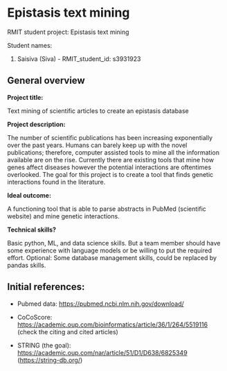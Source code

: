 # Epistasis text mining

RMIT student project: Epistasis text mining

Student names:

1. Saisiva (Siva) - RMIT_student_id: s3931923

## General overview

**Project title:**  

Text mining of scientific articles to create an epistasis database 

**Project description:** 

The number of scientific publications has been increasing exponentially over the past years. Humans can barely keep up with the novel publications; therefore, computer assisted tools to mine all the information available are on the rise. Currently there are existing tools that mine how genes affect diseases however the potential interactions are oftentimes overlooked. The goal for this project is to create a tool that finds genetic interactions found in the literature. 

 

**Ideal outcome:** 

A functioning tool that is able to parse abstracts in PubMed (scientific website) and mine genetic interactions. 
 
**Technical skills?** 

Basic python, ML, and data science skills. But a team member should have some experience with language models or be willing to put the required effort. Optional: Some database management skills, could be replaced by pandas skills. 



## Initial references:
* Pubmed data: https://pubmed.ncbi.nlm.nih.gov/download/

* CoCoScore: https://academic.oup.com/bioinformatics/article/36/1/264/5519116 (check the citing and cited articles)

* STRING (the goal): https://academic.oup.com/nar/article/51/D1/D638/6825349 (https://string-db.org/)
